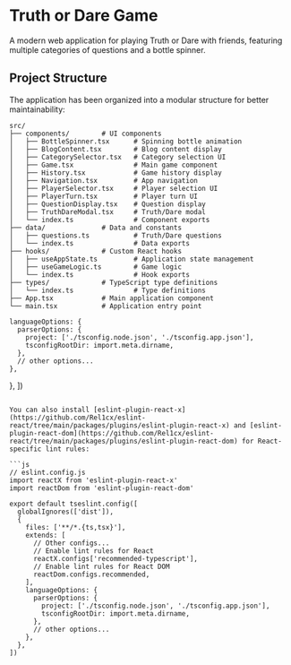 # Truth or Dare Game

A modern web application for playing Truth or Dare with friends, featuring multiple categories of questions and a bottle spinner.

## Project Structure

The application has been organized into a modular structure for better maintainability:

```
src/
├── components/        # UI components
│   ├── BottleSpinner.tsx      # Spinning bottle animation
│   ├── BlogContent.tsx        # Blog content display
│   ├── CategorySelector.tsx   # Category selection UI
│   ├── Game.tsx               # Main game component
│   ├── History.tsx            # Game history display
│   ├── Navigation.tsx         # App navigation
│   ├── PlayerSelector.tsx     # Player selection UI
│   ├── PlayerTurn.tsx         # Player turn UI
│   ├── QuestionDisplay.tsx    # Question display
│   ├── TruthDareModal.tsx     # Truth/Dare modal
│   └── index.ts               # Component exports
├── data/              # Data and constants
│   ├── questions.ts           # Truth/Dare questions
│   └── index.ts               # Data exports
├── hooks/             # Custom React hooks
│   ├── useAppState.ts         # Application state management
│   ├── useGameLogic.ts        # Game logic
│   └── index.ts               # Hook exports
├── types/             # TypeScript type definitions
│   └── index.ts               # Type definitions
├── App.tsx            # Main application component
└── main.tsx           # Application entry point
```
    languageOptions: {
      parserOptions: {
        project: ['./tsconfig.node.json', './tsconfig.app.json'],
        tsconfigRootDir: import.meta.dirname,
      },
      // other options...
    },
  },
])
```

You can also install [eslint-plugin-react-x](https://github.com/Rel1cx/eslint-react/tree/main/packages/plugins/eslint-plugin-react-x) and [eslint-plugin-react-dom](https://github.com/Rel1cx/eslint-react/tree/main/packages/plugins/eslint-plugin-react-dom) for React-specific lint rules:

```js
// eslint.config.js
import reactX from 'eslint-plugin-react-x'
import reactDom from 'eslint-plugin-react-dom'

export default tseslint.config([
  globalIgnores(['dist']),
  {
    files: ['**/*.{ts,tsx}'],
    extends: [
      // Other configs...
      // Enable lint rules for React
      reactX.configs['recommended-typescript'],
      // Enable lint rules for React DOM
      reactDom.configs.recommended,
    ],
    languageOptions: {
      parserOptions: {
        project: ['./tsconfig.node.json', './tsconfig.app.json'],
        tsconfigRootDir: import.meta.dirname,
      },
      // other options...
    },
  },
])
```
